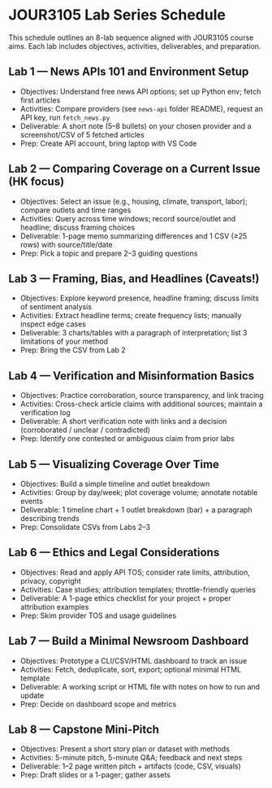# JOUR3105 Lab Series Schedule

This schedule outlines an 8-lab sequence aligned with JOUR3105 course aims. Each lab includes objectives, activities, deliverables, and preparation.

## Lab 1 — News APIs 101 and Environment Setup
- Objectives: Understand free news API options; set up Python env; fetch first articles
- Activities: Compare providers (see `news-api` folder README), request an API key, run `fetch_news.py`
- Deliverable: A short note (5–8 bullets) on your chosen provider and a screenshot/CSV of 5 fetched articles
- Prep: Create API account, bring laptop with VS Code

## Lab 2 — Comparing Coverage on a Current Issue (HK focus)
- Objectives: Select an issue (e.g., housing, climate, transport, labor); compare outlets and time ranges
- Activities: Query across time windows; record source/outlet and headline; discuss framing choices
- Deliverable: 1-page memo summarizing differences and 1 CSV (≥25 rows) with source/title/date
- Prep: Pick a topic and prepare 2–3 guiding questions

## Lab 3 — Framing, Bias, and Headlines (Caveats!)
- Objectives: Explore keyword presence, headline framing; discuss limits of sentiment analysis
- Activities: Extract headline terms; create frequency lists; manually inspect edge cases
- Deliverable: 3 charts/tables with a paragraph of interpretation; list 3 limitations of your method
- Prep: Bring the CSV from Lab 2

## Lab 4 — Verification and Misinformation Basics
- Objectives: Practice corroboration, source transparency, and link tracing
- Activities: Cross-check article claims with additional sources; maintain a verification log
- Deliverable: A short verification note with links and a decision (corroborated / unclear / contradicted)
- Prep: Identify one contested or ambiguous claim from prior labs

## Lab 5 — Visualizing Coverage Over Time
- Objectives: Build a simple timeline and outlet breakdown
- Activities: Group by day/week; plot coverage volume; annotate notable events
- Deliverable: 1 timeline chart + 1 outlet breakdown (bar) + a paragraph describing trends
- Prep: Consolidate CSVs from Labs 2–3

## Lab 6 — Ethics and Legal Considerations
- Objectives: Read and apply API TOS; consider rate limits, attribution, privacy, copyright
- Activities: Case studies; attribution templates; throttle-friendly queries
- Deliverable: A 1-page ethics checklist for your project + proper attribution examples
- Prep: Skim provider TOS and usage guidelines

## Lab 7 — Build a Minimal Newsroom Dashboard
- Objectives: Prototype a CLI/CSV/HTML dashboard to track an issue
- Activities: Fetch, deduplicate, sort, export; optional minimal HTML template
- Deliverable: A working script or HTML file with notes on how to run and update
- Prep: Decide on dashboard scope and metrics

## Lab 8 — Capstone Mini-Pitch
- Objectives: Present a short story plan or dataset with methods
- Activities: 5-minute pitch, 5-minute Q&A; feedback and next steps
- Deliverable: 1–2 page written pitch + artifacts (code, CSV, visuals)
- Prep: Draft slides or a 1-pager; gather assets

